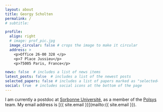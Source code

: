 ```yaml
---
layout: about
title: Georgy Scholten
permalink: /
# subtitle: 

profile:
  align: right
  # image: prof_pic.jpg
  image_circular: false # crops the image to make it circular
  address: >
    <p>Office 26-00 328 </p>
    <p>7 Place Jussieu</p>
    <p>75005 Paris, France</p>

news: false  # includes a list of news items
latest_posts: false  # includes a list of the newest posts
selected_papers: false # includes a list of papers marked as "selected={true}"
social: true  # includes social icons at the bottom of the page
---
```


I am currently a postdoc at <a href='https://www.sorbonne-universite.fr/en'>Sorbonne Université</a>, as a member of the <a href='https://www-polsys.lip6.fr/'>Polsys</a> team. My email address is [{{ site.email }}](mailto:{{ site.email }}).


<!-- Put your address / P.O. box / other info right below your picture. You can also disable any of these elements by editing `profile` property of the YAML header of your `_pages/about.md`. Edit `_bibliography/papers.bib` and Jekyll will render your [publications page](/al-folio/publications/) automatically.

Link to your social media connections, too. This theme is set up to use [Font Awesome icons](http://fortawesome.github.io/Font-Awesome/) and [Academicons](https://jpswalsh.github.io/academicons/), like the ones below. Add your Facebook, Twitter, LinkedIn, Google Scholar, or just disable all of them. -->
